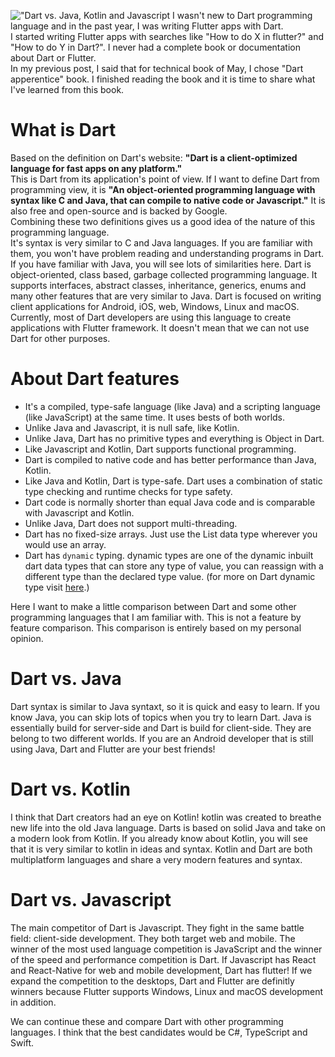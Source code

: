 !["Dart vs. Java, Kotlin and Javascript](/images/2022-05-15-Dart-and-other-programming-languages-cover)
I wasn't new to Dart programming language and in the past year, I was writing Flutter apps with Dart.  
I started writing Flutter apps with searches like "How to do X in flutter?" and "How to do Y in Dart?". I never had a complete book or documentation about Dart or Flutter.  
In my previous post, I said that for technical book of May, I chose "Dart apperentice" book. I finished reading the book and it is time to share what I've learned from this book.  

# What is Dart

Based on the definition on Dart's website: **"Dart is a client-optimized language for fast apps on any platform."**  
This is Dart from its application's point of view. If I want to define Dart from programming view, it is **"An object-oriented programming language with syntax like C and Java, that can compile to native code or Javascript."** It is also free and open-source and is backed by Google.  
Combining these two definitions gives us a good idea of the nature of this programming language.  
It's syntax is very similar to C and Java languages. If you are familiar with them, you won't have problem reading and understanding programs in Dart. If you have familiar with Java, you will see lots of similarities here. Dart is object-oriented, class based, garbage collected programming language. It supports interfaces, abstract classes, inheritance, generics, enums and many other features that are very similar to Java. Dart is focused on writing client applications for Android, iOS, web, Windows, Linux and macOS. Currently, most of Dart developers are using this language to create applications with Flutter framework. It doesn't mean that we can not use Dart for other purposes.

# About Dart features

- It's a compiled, type-safe language (like Java) and a scripting language (like JavaScript) at the same time. It uses bests of both worlds.
- Unlike Java and Javascript, it is null safe, like Kotlin.
- Unlike Java, Dart has no primitive types and everything is Object in Dart.
- Like Javascript and Kotlin, Dart supports functional programming.
- Dart is compiled to native code and has better performance than Java, Kotlin.
- Like Java and Kotlin, Dart is type-safe. Dart uses a combination of static type checking and runtime checks for type safety.
- Dart code is normally shorter than equal Java code and is comparable with Javascript and Kotlin.
- Unlike Java, Dart does not support multi-threading.
- Dart has no fixed-size arrays. Just use the List data type wherever you would use an array.
- Dart has `dynamic` typing. dynamic types are one of the dynamic inbuilt dart data types that can store any type of value, you can reassign with a different type than the declared type value. (for more on Dart dynamic type visit [here](https://www.w3schools.io/languages/dart-dynamic-type/).)

Here I want to make a little comparison between Dart and some other programming languages that I am familiar with. This is not a feature by feature comparison. This comparison is entirely based on my personal opinion.

# Dart vs. Java

Dart syntax is similar to Java syntaxt, so it is quick and easy to learn. If you know Java, you can skip lots of topics when you try to learn Dart. Java is essentially build for server-side and Dart is build for client-side. They are belong to two different worlds. If you are an Android developer that is still using Java, Dart and Flutter are your best friends!

# Dart vs. Kotlin

I think that Dart creators had an eye on Kotlin! kotlin was created to breathe new life into the old Java language. Darts is based on solid Java and take on a modern look from Kotlin. If you already know about Kotlin, you will see that it is very similar to kotlin in ideas and syntax. Kotlin and Dart are both multiplatform languages and share a very modern features and syntax. 

# Dart vs. Javascript

The main competitor of Dart is Javascript. They fight in the same battle field: client-side development. They both target web and mobile. The winner of the most used language competition is JavaScript and the winner of the speed and performance competition is Dart. If Javascript has React and React-Native for web and mobile development, Dart has flutter! If we expand the competition to the desktops, Dart and Flutter are definitly winners because Flutter supports Windows, Linux and macOS development in addition.  

We can continue these and compare Dart with other programming languages. I think that the best candidates would be C#, TypeScript and Swift.  
